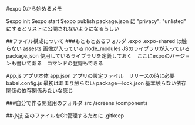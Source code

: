 #expo 0から始めるメモ

$expo init
$expo start
$expo publish
package.json に "privacy": "unlisted" にするとリストに公開されないようになるらしい

##ファイル構成について
###もともとあるフォルダ
.expo
.expo-shared は触らない
assests 画像が入っている
node_modules JSのライブラリが入っている
package.json 使用しているライブラリを定義しておく　ここにexpoのバージョンも書いてある　コマンドの登録もできる

App.js アプリ本体
app.json アプリの設定ファイル　リリースの時に必要
babel.config.js 最初はあまり触らない
packageーlock.json 基本触らない依存関係の依存関係みたいな感じ

###自分で作る開発用のフォルダ
src
    /screens
    /components

##小技
空のファイルをGit管理するために
.gitkeep
